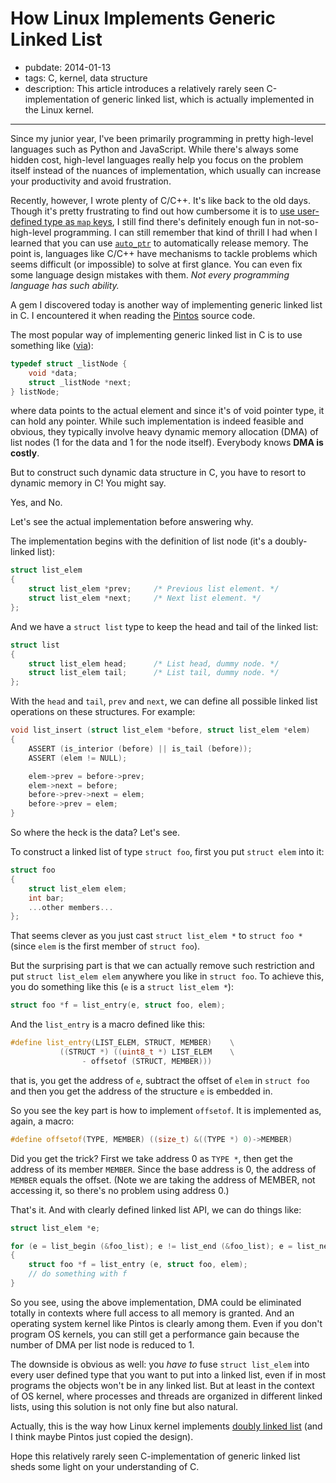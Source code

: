 # How Linux Implements Generic Linked List

- pubdate: 2014-01-13
- tags: C, kernel, data structure
- description: This article introduces a relatively rarely seen C-implementation of generic linked list, which is actually implemented in the Linux kernel.

---

Since my junior year, I've been primarily programming in pretty high-level languages such as Python and JavaScript. While there's always some hidden cost, high-level languages really help you focus on the problem itself instead of the nuances of implementation, which usually can increase your productivity and avoid frustration.

Recently, however, I wrote plenty of C/C++. It's like back to the old days. Though it's pretty frustrating to find out how cumbersome it is to [use user-defined type as `map` keys](http://stackoverflow.com/q/17016175/1240620), I still find there's definitely enough fun in not-so-high-level programming. I can still remember that kind of thrill I had when I learned that you can use [`auto_ptr`](http://www.cplusplus.com/reference/memory/auto_ptr/) to automatically release memory. The point is, languages like C/C++ have mechanisms to tackle problems which seems difficult (or impossible) to solve at first glance. You can even fix some language design mistakes with them. *Not every programming language has such ability.*

A gem I discovered today is another way of implementing generic linked list in C. I encountered it when reading the [Pintos](http://en.wikipedia.org/wiki/Pintos) source code.

The most popular way of implementing generic linked list in C is to use something like ([via](http://pseudomuto.com/development/2013/05/02/implementing-a-generic-linked-list-in-c.html)):

```cpp
typedef struct _listNode {
    void *data;
    struct _listNode *next;
} listNode;
```

where data points to the actual element and since it's of void pointer type, it can hold any pointer. While such implementation is indeed feasible and obvious, they typically involve heavy dynamic memory allocation (DMA) of list nodes (1 for the data and 1 for the node itself). Everybody knows **DMA is costly**.

But to construct such dynamic data structure in C, you have to resort to dynamic memory in C! You might say.

Yes, and No.

Let's see the actual implementation before answering why.

The implementation begins with the definition of list node (it's a doubly-linked list):

```cpp
struct list_elem
{
    struct list_elem *prev;     /* Previous list element. */
    struct list_elem *next;     /* Next list element. */
};
```

And we have a `struct list` type to keep the head and tail of the linked list:

```cpp
struct list
{
    struct list_elem head;      /* List head, dummy node. */
    struct list_elem tail;      /* List tail, dummy node. */
};
```

With the `head` and `tail`, `prev` and `next`, we can define all possible linked list operations on these structures. For example:

```cpp
void list_insert (struct list_elem *before, struct list_elem *elem)
{
    ASSERT (is_interior (before) || is_tail (before));
    ASSERT (elem != NULL);

    elem->prev = before->prev;
    elem->next = before;
    before->prev->next = elem;
    before->prev = elem;
}
```

So where the heck is the data? Let's see.

To construct a linked list of type `struct foo`, first you put `struct elem` into it:

```cpp
struct foo
{
    struct list_elem elem;
    int bar;
    ...other members...
};
```

That seems clever as you just cast `struct list_elem *` to `struct foo *` (since `elem` is the first member of `struct foo`).

But the surprising part is that we can actually remove such restriction and put `struct list_elem elem` anywhere you like in `struct foo`. To achieve this,  you do something like this (`e` is a `struct list_elem *`):

```cpp
struct foo *f = list_entry(e, struct foo, elem);
```

And the `list_entry` is a macro defined like this:

```cpp
#define list_entry(LIST_ELEM, STRUCT, MEMBER)    \
           ((STRUCT *) ((uint8_t *) LIST_ELEM    \
                - offsetof (STRUCT, MEMBER)))
```

that is, you get the address of `e`, subtract the offset of `elem` in `struct foo` and then you get the address of the structure `e` is embedded in.

So you see the key part is how to implement `offsetof`. It is implemented as, again, a macro:

```cpp
#define offsetof(TYPE, MEMBER) ((size_t) &((TYPE *) 0)->MEMBER)
```

Did you get the trick? First we take address 0 as `TYPE *`, then get the address of its member `MEMBER`. Since the base address is 0, the address of `MEMBER` equals the offset. (Note we are taking the address of MEMBER, not accessing it, so there's no problem using address 0.)

That's it. And with clearly defined linked list API, we can do things like:

```cpp
struct list_elem *e;

for (e = list_begin (&foo_list); e != list_end (&foo_list); e = list_next (e))
{
    struct foo *f = list_entry (e, struct foo, elem);
    // do something with f
}
```

So you see, using the above implementation, DMA could be eliminated totally in contexts where full access to all memory is granted. And an operating system kernel like Pintos is clearly among them. Even if you don't program OS kernels, you can still get a performance gain because the number of DMA per list node is reduced to 1.

The downside is obvious as well: you *have to* fuse `struct list_elem` into every user defined type that you want to put into a linked list, even if in most programs the objects won't be in any linked list. But at least in the context of OS kernel, where processes and threads are organized in different linked lists, using this solution is not only fine but also natural.

Actually, this is the way how Linux kernel implements [doubly linked list](https://github.com/torvalds/linux/blob/master/include/linux/list.h) (and I think maybe Pintos just copied the design).

Hope this relatively rarely seen C-implementation of generic linked list sheds some light on your understanding of C.
